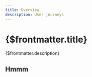 ```yaml
---
title: Overview
description: User journeys
---
```


# {$frontmatter.title}

{$frontmatter.description}

## Hmmm
